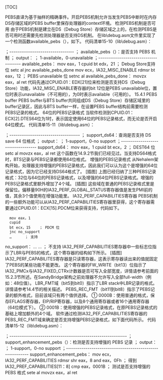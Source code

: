 [TOC]

PEBS直译为基于抽样的精确事件。开启PEBS机制允许当发生PEBS中断时在内存DS存储区域的PEBS buffer里保存处理器的context环境。
检测PEBS机制是否可用
由于PEBS机制是建立在DS（Debug Store）存储区域之上的，在检测PEBS是否可用时还需要先检测处理器是否支持DS机制。
在lib\debug.asm文件里实现了一个检测函数available_pebs（），如下。
代码清单15-10（lib\debug.asm）：

；---------------------------------
； available_pebs（）：是否支持 PEBS 机制
； output：
；  1-available，0-unavailable
；--------------------------------------
available_pebs：
      mov eax，1
      cpuid
      bt edx，21     ； Debug Store支持位
      setc al
      jnc available_pebs_done
      mov ecx，IA32_MISC_ENABLE
      rdmsr
      bt eax，12     ； PEBS unavailable 位
      setnc al
available_pebs_done：
      movzx eax，al
      ret
代码先通过CPUID.01：EDX[21]位来检测是否支持DS（Debug Store）功能，IA32_MISC_ENABLE寄存器的bit 12位是PEBS unavailable位，置位时表示unavailable（不可用的），为0时表示available（可用的）。
15.4.1 PEBS buffer
PEBS buffer与BTS buffer共同组成DS（Debug Store）存储区域里的buffer记录区，因此与BTS buffer一样，在设置PEBS buffer结构前需要检测PEBS记录的格式。
64位的PEBS记录格式
当软件检测到CPUID.01：ECX[2].DTES64位为1时，表示固定使用64位的PEBS记录格式，而无论是否开启64位模式。
代码清单15-11（lib\debug.asm）：

；------------------------------------
； support_ds64：查询是否支持 DS save 64 位格式
； output：
；  1-support，0-no support
；-----------------------------------
support_ds64：
      mov eax，1
      cpuid
      bt ecx，2    ； DEST64 位
      setc al
      movzx eax，al
      ret
这个函数在14.9.2节我们已经见过。当支持DS64格式时，BTS记录与PEBS记录都使用64位格式。
增强的PEBS记录格式
从Nehalem架构开始，处理器支持增强的PEBS记录格式，因此我们可以认为这个是增强的64位记录格式，因为它已经支持DS64格式了。
[插图]
上图已经归纳了三种PEBS记录格式：32位与64位的PEBS记录格式，以及增强的64位PEBS记录格式。增强的PEBS记录格式里额外增加了4个域。
[插图]
这些域在普通的PEBS记录格式里是保留位。偏移量90H的IA32_PERF_GLOBAL_STATUS寄存器值是发生PMI前的值，其余3个值使用在增强功能里。
IA32_PERF_CAPABILITIES寄存器
PEBS机制的一些额外功能可以从IA32_PERF_CAPABILITIES寄存器里获得，这个寄存器需要通过CPUID.01：ECX[15].PDCM位来获得支持，代码如下。

      mov eax，1
      cupid
      bt ecx，15    ； PDCM 位
      jnc no_support
      …      ； 支持
no_support：
      … …      ； 不支持
IA32_PERF_CAPABILITIES寄存器中一些标志位指示了LBR与PEBS的格式，这个寄存器的结构如下所示。
[插图]
IA32_PERF_CAPABILITES寄存器是只读寄存器，这表示寄存器读出来的值就固定了PEBS的某些功能不能更改。
这个寄存器的FW_WRITE（bit13）位指示了IA32_PMCx与IA32_FIXED_CTRx计数器是否可写入全部宽度，详情请参考前面的15.2.3节所述。在SandyBridge架构之前处理器不允许写入全部full-width（例如：48位值）。
LBR_FMT域（bit5到bit0）指示了LBR stack中LBR记录的格式。详情请参考14.4节的相关描述。
PEBS_REC_FMT（bit11到bit8）指示了PEBS记录的额外格式，目前该域只有两个值供选择。
① 0000B：使用普通的格式，保存EFLAGS寄存器，EIP/RIP寄存器，以及8个通用寄存器或者16个通用寄存器（64位模式下）。
② 0001B：使用增强的PEBS记录格式，在原PEBS记录格式的基础上增加额外的4个域。
软件通过检测IA32_PEF_CAPABILITIES寄存器的PEBS_REC_FMT域来确定是否支持增强PEBS记录格式，如下面代码所示。
代码清单15-12（lib\debug.asm）：

；------------------------------------------------------------
； support_enhancement_pebs（）：检测是否支持增强的 PEBS 记录
； output：
； 1-support，0-no support
；-----------------------------------------------------------
support_enhancement_pebs：
      mov ecx，IA32_PERF_CAPABILITIES
      rdmsr
      shr eax，8
      and eax，0Fh    ； 得到 IA32_PREF_CAPABILITIES[11：8]
      cmp eax，0001B    ； 测试是否支持增强的 PEBS 格式
      sete al
      movzx eax，al
      ret
